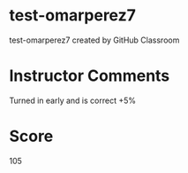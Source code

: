 # test-omarperez7
test-omarperez7 created by GitHub Classroom

# Instructor Comments
Turned in early and is correct +5%
# Score
105
